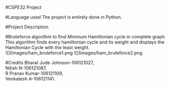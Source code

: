#CSPE32 Project

#Language used
 The project is entirely done in Python.
 
#Project Description

 #Bruteforce algorithm to find Minimum Hamiltonian cycle in complete graph\
  This algorithm finds every hamiltonian cycle and its weight and displays the Hamiltonian Cycle with the least weight.\
  ![](images/ham_bruteforce1.png
  ![](images/ham_bruteforce2.png
 
#Credits
 Bharat Jude Johnson-106121027,\
 Nitish N-106121087,\
 R Pranav Kumar-106121109,\
 Venkatesh A-106121141.
